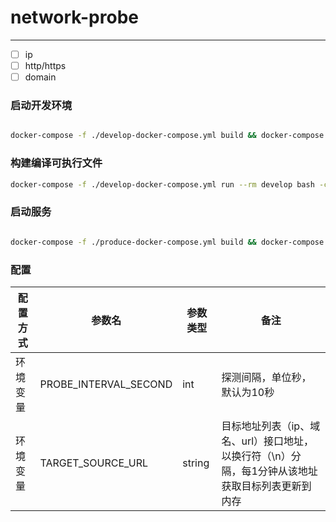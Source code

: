 # network-probe

----

* [ ] ip
* [ ] http/https
* [ ] domain

### 启动开发环境 

```bash

docker-compose -f ./develop-docker-compose.yml build && docker-compose -f ./develop-docker-compose.yml up -d

```

### 构建编译可执行文件

```bash
docker-compose -f ./develop-docker-compose.yml run --rm develop bash -c "cd /work/src;go build -o /work/bin/service"

```

### 启动服务

```bash

docker-compose -f ./produce-docker-compose.yml build && docker-compose -f ./produce-docker-compose.yml up -d
```

### 配置

配置方式  | 参数名                    |参数类型    | 备注
---------|--------------------------|----------|-----
环境变量  | PROBE_INTERVAL_SECOND    |int       | 探测间隔，单位秒，默认为10秒
环境变量  | TARGET_SOURCE_URL        |string    | 目标地址列表（ip、域名、url）接口地址，以换行符（\n）分隔，每1分钟从该地址获取目标列表更新到内存
